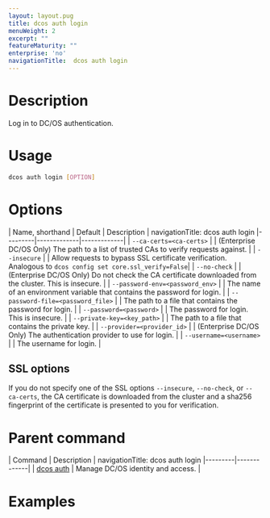 ```yaml
---
layout: layout.pug
title: dcos auth login
menuWeight: 2
excerpt: ""
featureMaturity: ""
enterprise: 'no'
navigationTitle:  dcos auth login
---
```


<!-- This source repo for this topic is https://github.com/dcos/dcos-docs -->


# Description
Log in to DC/OS authentication. 

# Usage

```bash
dcos auth login [OPTION]
```

# Options

| Name, shorthand | Default | Description |
navigationTitle:  dcos auth login
|---------|-------------|-------------|
|  `--ca-certs=<ca-certs>` |             | (Enterprise DC/OS Only) The path to a list of trusted CAs to verify requests against.  |
|  `--insecure` |                        | Allow requests to bypass SSL certificate verification. Analogous to `dcos config set core.ssl_verify=False`|
|  `--no-check` |                        | (Enterprise DC/OS Only) Do not check the CA certificate downloaded from the cluster. This is insecure. |
|  `--password-env=<password_env>` |     | The name of an environment variable that contains the password for login. |
|  `--password-file=<password_file>`  |  | The path to a file that contains the password for login. |
|  `--password=<password>`  |            | The password for login. This is insecure.  |
|  `--private-key=<key_path>`  |         | The path to a file that contains the private key.  |
|  `--provider=<provider_id>`  |         | (Enterprise DC/OS Only) The authentication provider to use for login.  |
|  `--username=<username>`  |            | The username for login. |

## SSL options

If you do not specify one of the SSL options `--insecure`, `--no-check`, or `--ca-certs`, the CA certificate is downloaded from the cluster and a sha256 fingerprint of the certificate is presented to you for verification.

# Parent command

| Command | Description |
navigationTitle:  dcos auth login
|---------|-------------|
| [dcos auth](/docs/1.10/cli/command-reference/dcos-auth/) |  Manage DC/OS identity and access. |

# Examples
